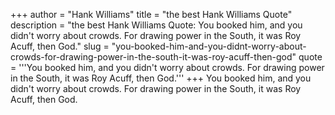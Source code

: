 +++
author = "Hank Williams"
title = "the best Hank Williams Quote"
description = "the best Hank Williams Quote: You booked him, and you didn't worry about crowds. For drawing power in the South, it was Roy Acuff, then God."
slug = "you-booked-him-and-you-didnt-worry-about-crowds-for-drawing-power-in-the-south-it-was-roy-acuff-then-god"
quote = '''You booked him, and you didn't worry about crowds. For drawing power in the South, it was Roy Acuff, then God.'''
+++
You booked him, and you didn't worry about crowds. For drawing power in the South, it was Roy Acuff, then God.
